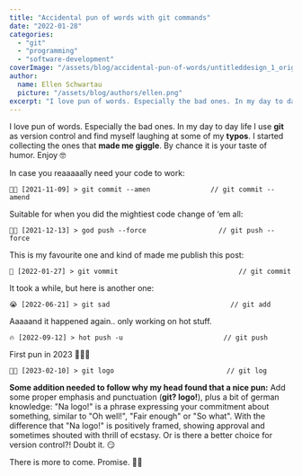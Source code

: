 ```yaml
---
title: "Accidental pun of words with git commands"
date: "2022-01-28"
categories: 
  - "git"
  - "programming"
  - "software-development"
coverImage: "/assets/blog/accidental-pun-of-words/untitleddesign_1_original_jcm0te0ikid.png"
author:
  name: Ellen Schwartau
  picture: "/assets/blog/authors/ellen.png"
excerpt: "I love pun of words. Especially the bad ones. In my day to day life I use git as version control and find myself laughing about some of my typos. I started collecting the ones that made me giggle. By chance it is your taste of humor."
---
```


I love pun of words. Especially the bad ones. In my day to day life I use **git** as version control and find myself laughing at some of my **typos**. I started collecting the ones that **made me giggle**. By chance it is your taste of humor. Enjoy 🤓

In case you reaaaaally need your code to work:

```
🙏🏻 [2021-11-09] > git commit --amen               // git commit --amend
```

Suitable for when you did the mightiest code change of ‘em all:

```
👸🏻 [2021-12-13] > god push --force                  // git push --force
```

This is my favourite one and kind of made me publish this post:

```
🤮 [2022-01-27] > git vommit                              // git commit
```

It took a while, but here is another one:

```
😭 [2022-06-21] > git sad                              // git add
```

Aaaaand it happened again.. only working on hot stuff.

```
🔥 [2022-09-12] > hot push -u                         // git push
```

First pun in 2023 🥁🥁🥁

```
👌🏻 [2023-02-10] > git logo                            // git log
```

**Some addition needed to follow why my head found that a nice pun:** Add some proper emphasis and punctuation (**git? logo!**), plus a bit of german knowledge: "Na logo!" is a phrase expressing your commitment about something, similar to "Oh well!", "Fair enough" or "So what". With the difference that "Na logo!" is positively framed, showing approval and sometimes shouted with thrill of ecstasy. Or is there a better choice for version control?! Doubt it. 😏

There is more to come. Promise. 🤞🏻
